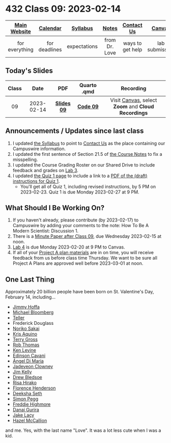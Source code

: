 # 432 Class 09: 2023-02-14

[Main Website](https://thomaselove.github.io/432-2023/) | [Calendar](https://thomaselove.github.io/432-2023/calendar.html) | [Syllabus](https://thomaselove.github.io/432-syllabus-2023/) | [Notes](https://thomaselove.github.io/432-notes/) | [Contact Us](https://thomaselove.github.io/432-2023/contact.html) | [Canvas](https://canvas.case.edu) | [Data and Code](https://github.com/THOMASELOVE/432-data) | [Sources](https://github.com/THOMASELOVE/432-classes-2023/tree/main/sources)
:-----------: | :--------------: | :----------: | :---------: | :-------------: | :-----------: | :------------: |:------:
for everything | for deadlines | expectations | from Dr. Love | ways to get help | lab submission | for downloads | to read

## Today's Slides

Class | Date | PDF | Quarto .qmd | Recording
:---: | :--------: | :------: | :------: | :-------------:
09 | 2023-02-14 | **[Slides 09](https://github.com/THOMASELOVE/432-slides-2023/blob/main/slides09.pdf)** | **[Code 09](https://github.com/THOMASELOVE/432-slides-2023/blob/main/slides09.qmd)** | Visit [Canvas](https://canvas.case.edu/), select **Zoom** and **Cloud Recordings**

## Announcements / Updates since last class

1. I updated [the Syllabus](https://thomaselove.github.io/432-syllabus-2023/) to point to [Contact Us](https://thomaselove.github.io/432-2023/contact.html) as the place containing our Campuswire information.
2. I updated the first sentence of Section 21.5 of [the Course Notes](https://thomaselove.github.io/432-notes/) to fix a misspelling.
3. I updated the Course Grading Roster on our Shared Drive to include feedback and grades on [Lab 3](https://thomaselove.github.io/432-2023/lab3.html).
4. I updated [the Quiz 1 page](https://thomaselove.github.io/432-2023/quiz1.html) to include a link to a [PDF of the (draft) instructions for Quiz 1](https://github.com/THOMASELOVE/432-classes-2023/blob/main/quiz1/instructions_only_draft.pdf). 
    - You'll get all of Quiz 1, including revised instructions, by 5 PM on 2023-02-23. Quiz 1 is due Monday 2023-02-27 at 9 PM.

## What Should I Be Working On?

1. If you haven't already, please contribute (by 2023-02-17) to Campuswire by adding your comments to the note: How To Be A Modern Scientist: Discussion 1.
2. There is a [Minute Paper after Class 09](https://bit.ly/432-2023-minute-09), due Wednesday 2023-02-15 at noon.
3. [Lab 4](https://thomaselove.github.io/432-2023/lab4.html) is due Monday 2023-02-20 at 9 PM to Canvas.
4. If all of your [Project A plan materials](https://thomaselove.github.io/432-2023/projA.html) are in on time, you will receive feedback from us before class time Thursday. We want to be sure all Project A Plans are approved well before 2023-03-01 at noon.

## One Last Thing

Approximately 20 billion people have been born on St. Valentine's Day, February 14, including...

- [Jimmy Hoffa](https://en.wikipedia.org/wiki/Jimmy_Hoffa)
- [Michael Bloomberg](https://en.wikipedia.org/wiki/Michael_Bloomberg)
- [Teller](https://en.wikipedia.org/wiki/Teller_(magician))
- Frederick Douglass 
- [Noriko Sakai](https://en.wikipedia.org/wiki/Noriko_Sakai)
- [Kris Aquino](https://en.wikipedia.org/wiki/Kris_Aquino)
- [Terry Gross](https://en.wikipedia.org/wiki/Terry_Gross)
- [Rob Thomas](https://en.wikipedia.org/wiki/Rob_Thomas_(musician))
- [Ken Levine](https://en.wikipedia.org/wiki/Ken_Levine_(screenwriter))
- [Edinson Cavani](https://en.wikipedia.org/wiki/Edinson_Cavani)
- [Ángel Di Maria](https://en.wikipedia.org/wiki/%C3%81ngel_Di_Mar%C3%ADa)
- [Jadeveon Clowney](https://en.wikipedia.org/wiki/Jadeveon_Clowney)
- [Jim Kelly](https://en.wikipedia.org/wiki/Jim_Kelly)
- [Drew Bledsoe](https://en.wikipedia.org/wiki/Drew_Bledsoe)
- [Risa Hirako](https://en.wikipedia.org/wiki/Risa_Hirako)
- [Florence Henderson](https://www.imdb.com/name/nm0001341/)
- [Deeksha Seth](https://en.wikipedia.org/wiki/Deeksha_Seth)
- [Simon Pegg](https://www.imdb.com/name/nm0670408/)
- [Freddie Highmore](https://www.imdb.com/name/nm0383603/)
- [Danai Gurira](https://www.imdb.com/name/nm1775091/)
- [Jake Lacy](https://www.imdb.com/name/nm3821405/)
- [Hazel McCallion](https://en.wikipedia.org/wiki/Hazel_McCallion)

and me. Yes, with the last name "Love". It was a lot less cute when I was a kid.
